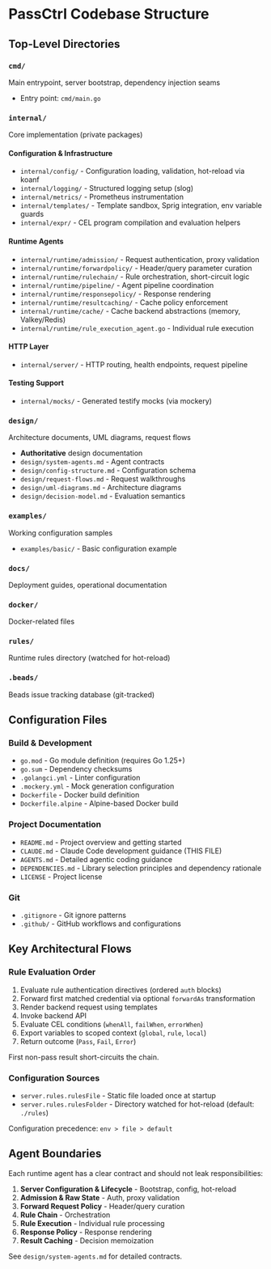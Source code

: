 # PassCtrl Codebase Structure

## Top-Level Directories

### `cmd/`
Main entrypoint, server bootstrap, dependency injection seams
- Entry point: `cmd/main.go`

### `internal/`
Core implementation (private packages)

#### Configuration & Infrastructure
- `internal/config/` - Configuration loading, validation, hot-reload via koanf
- `internal/logging/` - Structured logging setup (slog)
- `internal/metrics/` - Prometheus instrumentation
- `internal/templates/` - Template sandbox, Sprig integration, env variable guards
- `internal/expr/` - CEL program compilation and evaluation helpers

#### Runtime Agents
- `internal/runtime/admission/` - Request authentication, proxy validation
- `internal/runtime/forwardpolicy/` - Header/query parameter curation
- `internal/runtime/rulechain/` - Rule orchestration, short-circuit logic
- `internal/runtime/pipeline/` - Agent pipeline coordination
- `internal/runtime/responsepolicy/` - Response rendering
- `internal/runtime/resultcaching/` - Cache policy enforcement
- `internal/runtime/cache/` - Cache backend abstractions (memory, Valkey/Redis)
- `internal/runtime/rule_execution_agent.go` - Individual rule execution

#### HTTP Layer
- `internal/server/` - HTTP routing, health endpoints, request pipeline

#### Testing Support
- `internal/mocks/` - Generated testify mocks (via mockery)

### `design/`
Architecture documents, UML diagrams, request flows
- **Authoritative** design documentation
- `design/system-agents.md` - Agent contracts
- `design/config-structure.md` - Configuration schema
- `design/request-flows.md` - Request walkthroughs
- `design/uml-diagrams.md` - Architecture diagrams
- `design/decision-model.md` - Evaluation semantics

### `examples/`
Working configuration samples
- `examples/basic/` - Basic configuration example

### `docs/`
Deployment guides, operational documentation

### `docker/`
Docker-related files

### `rules/`
Runtime rules directory (watched for hot-reload)

### `.beads/`
Beads issue tracking database (git-tracked)

## Configuration Files

### Build & Development
- `go.mod` - Go module definition (requires Go 1.25+)
- `go.sum` - Dependency checksums
- `.golangci.yml` - Linter configuration
- `.mockery.yml` - Mock generation configuration
- `Dockerfile` - Docker build definition
- `Dockerfile.alpine` - Alpine-based Docker build

### Project Documentation
- `README.md` - Project overview and getting started
- `CLAUDE.md` - Claude Code development guidance (THIS FILE)
- `AGENTS.md` - Detailed agentic coding guidance
- `DEPENDENCIES.md` - Library selection principles and dependency rationale
- `LICENSE` - Project license

### Git
- `.gitignore` - Git ignore patterns
- `.github/` - GitHub workflows and configurations

## Key Architectural Flows

### Rule Evaluation Order
1. Evaluate rule authentication directives (ordered `auth` blocks)
2. Forward first matched credential via optional `forwardAs` transformation
3. Render backend request using templates
4. Invoke backend API
5. Evaluate CEL conditions (`whenAll`, `failWhen`, `errorWhen`)
6. Export variables to scoped context (`global`, `rule`, `local`)
7. Return outcome (`Pass`, `Fail`, `Error`)

First non-pass result short-circuits the chain.

### Configuration Sources
- `server.rules.rulesFile` - Static file loaded once at startup
- `server.rules.rulesFolder` - Directory watched for hot-reload (default: `./rules`)

Configuration precedence: `env > file > default`

## Agent Boundaries

Each runtime agent has a clear contract and should not leak responsibilities:

1. **Server Configuration & Lifecycle** - Bootstrap, config, hot-reload
2. **Admission & Raw State** - Auth, proxy validation
3. **Forward Request Policy** - Header/query curation
4. **Rule Chain** - Orchestration
5. **Rule Execution** - Individual rule processing
6. **Response Policy** - Response rendering
7. **Result Caching** - Decision memoization

See `design/system-agents.md` for detailed contracts.
